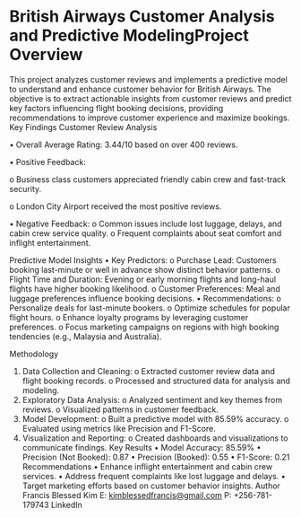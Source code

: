 # British Airways Customer Analysis and Predictive ModelingProject Overview
This project analyzes customer reviews and implements a predictive model to understand and enhance customer behavior for British Airways. The objective is to extract actionable insights from customer reviews and predict key factors influencing flight booking decisions, providing recommendations to improve customer experience and maximize bookings.
Key Findings
Customer Review Analysis

•	Overall Average Rating: 3.44/10 based on over 400 reviews.

•	Positive Feedback: 

o	Business class customers appreciated friendly cabin crew and fast-track security.

o	London City Airport received the most positive reviews.

•	Negative Feedback: 
o	Common issues include lost luggage, delays, and cabin crew service quality.
o	Frequent complaints about seat comfort and inflight entertainment.
 
Predictive Model Insights
•	Key Predictors: 
o	Purchase Lead: Customers booking last-minute or well in advance show distinct behavior patterns.
o	Flight Time and Duration: Evening or early morning flights and long-haul flights have higher booking likelihood.
o	Customer Preferences: Meal and luggage preferences influence booking decisions.
•	Recommendations: 
o	Personalize deals for last-minute bookers.
o	Optimize schedules for popular flight hours.
o	Enhance loyalty programs by leveraging customer preferences.
o	Focus marketing campaigns on regions with high booking tendencies (e.g., Malaysia and Australia).
 
Methodology
1.	Data Collection and Cleaning: 
o	Extracted customer review data and flight booking records.
o	Processed and structured data for analysis and modeling.
2.	Exploratory Data Analysis: 
o	Analyzed sentiment and key themes from reviews.
o	Visualized patterns in customer feedback.
3.	Model Development: 
o	Built a predictive model with 85.59% accuracy.
o	Evaluated using metrics like Precision and F1-Score.
4.	Visualization and Reporting: 
o	Created dashboards and visualizations to communicate findings.
Key Results
•	Model Accuracy: 85.59%
•	Precision (Not Booked): 0.87
•	Precision (Booked): 0.55
•	F1-Score: 0.21
Recommendations
•	Enhance inflight entertainment and cabin crew services.
•	Address frequent complaints like lost luggage and delays.
•	Target marketing efforts based on customer behavior insights.
Author
Francis Blessed Kim
E: kimblessedfrancis@gmail.com
P: +256-781-179743
LinkedIn

